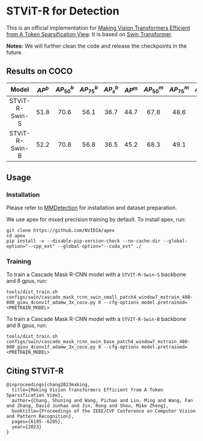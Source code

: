 # STViT-R for Detection
This is an official implementation for [Making Vision Transformers Efficient from A Token Sparsification View](https://arxiv.org/pdf/2303.08685.pdf). It is based on [Swin Transformer](https://github.com/SwinTransformer/Swin-Transformer-Object-Detection).

**Notes:**
We will further clean the code and release the checkpoints in the future.

## Results on COCO
| Model | $AP^b$ | $AP^b_{50}$ | $AP^b_{75}$ | $AP^b_s$ | $AP^m$  | $AP^m_{50}$  | $AP^m_{75}$ | $AP^m_{s}$ | log |
| :---: | :---: | :---: | :---: | :---: | :---: | :---: | :---: | :---: |:---: |
| STViT-R-Swin-S | 51.8 | 70.6 | 56.1 | 36.7 | 44.7 | 67.8 | 48.6 | 29.0 | [Link](https://github.com/changsn/STViT-R/blob/main/log/20220503_175914.log) |
| STViT-R-Swin-B | 52.2 | 70.8 | 56.8 | 36.5 | 45.2 | 68.3 | 49.1 | 29.5 | [Link](https://github.com/changsn/STViT-R/blob/main/log/20220506_143719.log) |
## Usage
### Installation

Please refer to [MMDetection](https://github.com/open-mmlab/mmdetection/blob/master/docs/en/get_started.md) for installation and dataset preparation.

We use apex for mixed precision training by default. To install apex, run:
```
git clone https://github.com/NVIDIA/apex
cd apex
pip install -v --disable-pip-version-check --no-cache-dir --global-option="--cpp_ext" --global-option="--cuda_ext" ./
```


### Training
To train a Cascade Mask R-CNN model with a `STVIT-R-Swin-S` backbone and 8 gpus, run:
```
tools/dist_train.sh configs/swin/cascade_mask_rcnn_swin_small_patch4_window7_mstrain_480-800_giou_4conv1f_adamw_3x_coco.py 8 --cfg-options model.pretrained=<PRETRAIN_MODEL> 
```

To train a Cascade Mask R-CNN model with a `STVIT-R-Swin-B` backbone and 8 gpus, run:
```
tools/dist_train.sh configs/swin/cascade_mask_rcnn_swin_base_patch4_window7_mstrain_480-800_giou_4conv1f_adamw_3x_coco.py 8 --cfg-options model.pretrained=<PRETRAIN_MODEL> 
```

## Citing STViT-R
```
@inproceedings{chang2023making,
  title={Making Vision Transformers Efficient from A Token Sparsification View},
  author={Chang, Shuning and Wang, Pichao and Lin, Ming and Wang, Fan and Zhang, David Junhao and Jin, Rong and Shou, Mike Zheng},
  booktitle={Proceedings of the IEEE/CVF Conference on Computer Vision and Pattern Recognition},
  pages={6195--6205},
  year={2023}
}
```
